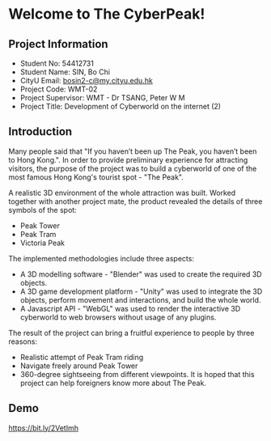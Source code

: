 # Welcome to The CyberPeak!

## Project Information
- Student No:	54412731
- Student Name:	SIN, Bo Chi
- CityU Email:	bosin2-c@my.cityu.edu.hk
- Project Code:	WMT-02
- Project Supervisor:	WMT - Dr TSANG, Peter W M
- Project Title: Development of Cyberworld on the internet (2)

## Introduction
Many people said that "If you haven’t been up The Peak, you haven’t been to Hong Kong.". In order to provide preliminary experience for attracting visitors, the purpose of the project was to build a cyberworld of one of the most famous Hong Kong's tourist spot - "The Peak". 

A realistic 3D environment of the whole attraction was built. Worked together with another project mate, the product revealed the details of three symbols of the spot: 
- Peak Tower
- Peak Tram 
- Victoria Peak

The implemented methodologies include three aspects:
- A 3D modelling software - "Blender" was used to create the required 3D objects. 
- A 3D game development platform - "Unity" was used to integrate the 3D objects, perform movement and interactions, and build the whole world. 
- A Javascript API - "WebGL" was used to render the interactive 3D cyberworld to web browsers without usage of any plugins. 

The result of the project can bring a fruitful experience to people by three reasons: 
- Realistic attempt of Peak Tram riding
- Navigate freely around Peak Tower
- 360-degree sightseeing from different viewpoints. It is hoped that this project can help foreigners know more about The Peak.

## Demo
<https://bit.ly/2VetImh>
